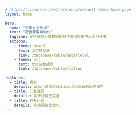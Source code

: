 ```yaml
---
# https://vitepress.dev/reference/default-theme-home-page
layout: home

hero:
  name: "安徽水文数据"
  text: "数据获取自动化"
  tagline: 定时获取水位数据信息供防汛指挥中心大屏使用
  actions:
    - theme: brand
      text: 水位数据表
      link: /database/table/waterlevel
    - theme: alt
      text: 水文站数据表
      link: /database/table/station

features:
  - title: 需求
    details: 自动化获取目标水文站点水位数据处理保存
  - title: 开发进展
    details: 初步功能已完备
  - title: 开发计划
    details: 多线程性能优化
---
```


